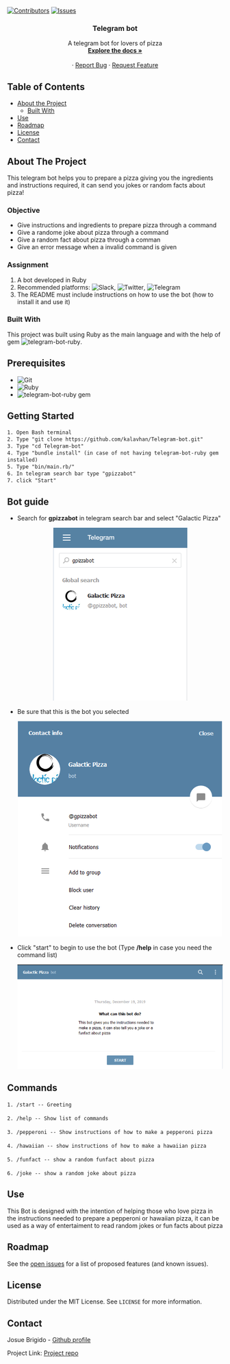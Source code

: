 [![Contributors][contributors-shield]][contributors-url]
[![Issues][issues-shield]][issues-url]
<br />
<p align="center">
 
  <h3 align="center">Telegram bot</h3>
  <p align="center">
    A telegram bot for lovers of pizza
    <br />
    <a href="https://github.com/kalavhan/Telegram-bot/tree/feature-developer"><strong>Explore the docs »</strong></a>
    <br />
    <br />
    ·
    <a href="https://github.com/kalavhan/Telegram-bot/issues">Report Bug</a>
    ·
    <a href="https://github.com/kalavhan/Telegram-bot/issues">Request Feature</a>
  </p>
</p>


<!-- TABLE OF CONTENTS -->
## Table of Contents

* [About the Project](#about-the-project)
  * [Built With](#built-with)
* [Use](#use)
* [Roadmap](#roadmap)
* [License](#license)
* [Contact](#contact)



<!-- ABOUT THE PROJECT -->
## About The Project

This telegram bot helps you to prepare a pizza giving you the ingredients and instructions required, it can send you jokes or random facts about pizza! 

### Objective

 - Give instructions and ingredients to prepare pizza through a command
 - Give a randome joke about pizza through a command
 - Give a random fact about pizza through a comman
 - Give an error message when a invalid command is given
 
### Assignment

  1. A bot developed in Ruby
  2. Recommended platforms: ![Slack](https://github.com/slack-ruby/slack-ruby-bot), ![Twitter](https://github.com/muffinista/chatterbot), ![Telegram](https://github.com/atipugin/telegram-bot-ruby)
  3. The README must include instructions on how to use the bot (how to install it and use it)
    

### Built With

This project was built using Ruby as the main language and with the help of gem ![telegram-bot-ruby](https://github.com/atipugin/telegram-bot-ruby). 

## Prerequisites
 - ![Git](https://git-scm.com/downloads)
 - ![Ruby](https://www.ruby-lang.org/en/downloads/)
 - ![telegram-bot-ruby gem](https://github.com/atipugin/telegram-bot-ruby)


## Getting Started

    1. Open Bash terminal
    2. Type "git clone https://github.com/kalavhan/Telegram-bot.git"
    3. Type "cd Telegram-bot"
    4. Type "bundle install" (in case of not having telegram-bot-ruby gem installed) 
    5. Type "bin/main.rb/"
    6. In telegram search bar type "gpizzabot"
    7. click "Start"

## Bot guide
- Search for **gpizzabot** in telegram search bar and select "Galactic Pizza"
  <p align="center">
    <img src="images/botsearch.png">
  </p>
- Be sure that this is the bot you selected
  <p align="center">
    <img src="images/botinfo.png">
  </p>
- Click "start" to begin to use the bot (Type **/help** in case you need the command list)
  <p align="center">
    <img src="images/botstart.png">
  </p>

## Commands
    1. /start -- Greeting

    2. /help -- Show list of commands

    3. /pepperoni -- Show instructions of how to make a pepperoni pizza

    4. /hawaiian -- show instructions of how to make a hawaiian pizza

    5. /funfact -- show a random funfact about pizza

    6. /joke -- show a random joke about pizza

## Use
This Bot is designed with the intention of helping those who love pizza in the instructions needed to prepare a pepperoni or hawaiian pizza, it can be used as a way of entertaiment to read random jokes or fun facts about pizza

<!-- ROADMAP -->
## Roadmap

See the [open issues](https://github.com/kalavhan/Telegram-bot/issues/issues) for a list of proposed features (and known issues).


<!-- LICENSE -->
## License

Distributed under the MIT License. See `LICENSE` for more information.

<!-- CONTACT -->
## Contact
Josue Brigido - [Github profile](https://github.com/kalavhan)

Project Link: [Project repo](https://github.com/kalavhan/Telegram-bot/)

<!-- MARKDOWN LINKS & IMAGES -->
<!-- https://www.markdownguide.org/basic-syntax/#reference-style-links -->
[contributors-shield]: https://img.shields.io/badge/Contributors-2-%2300ff00
[contributors-url]: https://github.com/kalavhan/Telegram-bot/graphs/contributors
[issues-shield]: https://img.shields.io/badge/issues-0-%2300ff00
[issues-url]: https://github.com/kalavhan/Telegram-bot/issues

